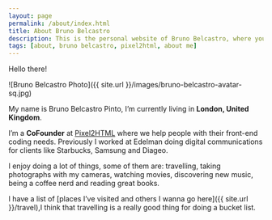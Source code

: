 ```yaml
---
layout: page
permalink: /about/index.html
title: About Bruno Belcastro
description: This is the personal website of Bruno Belcastro, where you can find posts, photos and ocassional ramblings and rants.
tags: [about, bruno belcastro, pixel2html, about me]
---
```


Hello there! 

![Bruno Belcastro Photo]({{ site.url }}/images/bruno-belcastro-avatar-sq.jpg)

My name is Bruno Belcastro Pinto, I’m currently living in **London, United Kingdom**. 

I’m a **CoFounder** at [Pixel2HTML](http://pixel2html.com) where we help people with their front-end coding needs. Previously I worked at Edelman doing digital communications for clients like Starbucks, Samsung and Diageo. 

I enjoy doing a lot of things, some of them are: travelling, taking photographs with my cameras, watching movies, discovering new music, being a coffee nerd and reading great books. 

I have a list of [places I’ve visited and others I wanna go here]({{ site.url }}/travel),I think that travelling is a really good thing for doing a bucket list.
